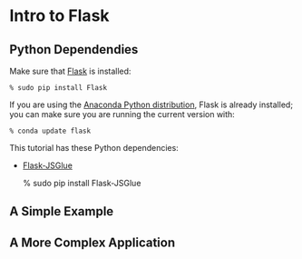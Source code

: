 # Intro to Flask

Python Dependendies
-------------------

Make sure that [Flask](https://pypi.python.org/pypi/Flask/) is installed:

    % sudo pip install Flask

If you are using the [Anaconda Python distribution](http://www.continuum.io), Flask is already installed; you can make sure you are running the current version with:

    % conda update flask

This tutorial has these Python dependencies:

 * [Flask-JSGlue](http://stewartjpark.com/Flask-JSGlue/)

    % sudo pip install Flask-JSGlue

A Simple Example
----------------

A More Complex Application
--------------------------
